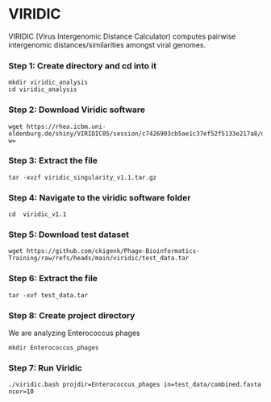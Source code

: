 # VIRIDIC
VIRIDIC (Virus Intergenomic Distance Calculator) computes pairwise intergenomic distances/similarities amongst viral genomes. 
### Step 1: Create directory and cd into it
```
mkdir viridic_analysis
cd viridic_analysis
```
### Step 2: Download Viridic software
```
wget https://rhea.icbm.uni-oldenburg.de/shiny/VIRIDIC05/session/c7426903cb5ae1c37ef52f5133e217a8/download/Down_standAlone?w=
```
### Step 3: Extract the file
```
tar -xvzf viridic_singularity_v1.1.tar.gz
```
### Step 4: Navigate to the viridic software folder
```
cd  viridic_v1.1
```
### Step 5: Download test dataset
```
wget https://github.com/ckigenk/Phage-Bioinformatics-Training/raw/refs/heads/main/viridic/test_data.tar
```
### Step 6: Extract the file
```
tar -xvf test_data.tar
```
### Step 8: Create project directory
We are analyzing Enterococcus phages
```
mkdir Enterococcus_phages
```
### Step 7: Run Viridic 
```
./viridic.bash projdir=Enterococcus_phages in=test_data/combined.fasta ncor=10
```


